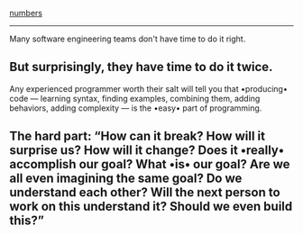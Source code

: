 [numbers](https://www.youtube.com/watch?v=oYFU0gkAYdc)


---
Many software engineering teams don't have time to do it right.

But surprisingly, they have time to do it twice.
---
Any experienced programmer worth their salt will tell you that •producing• code — learning syntax, finding examples, combining them, adding behaviors, adding complexity —  is the •easy• part of programming.

The hard part: “How can it break? How will it surprise us? How will it change? Does it •really• accomplish our goal? What •is• our goal? Are we all even imagining the same goal? Do we understand each other? Will the next person to work on this understand it? Should we even build this?”
---
